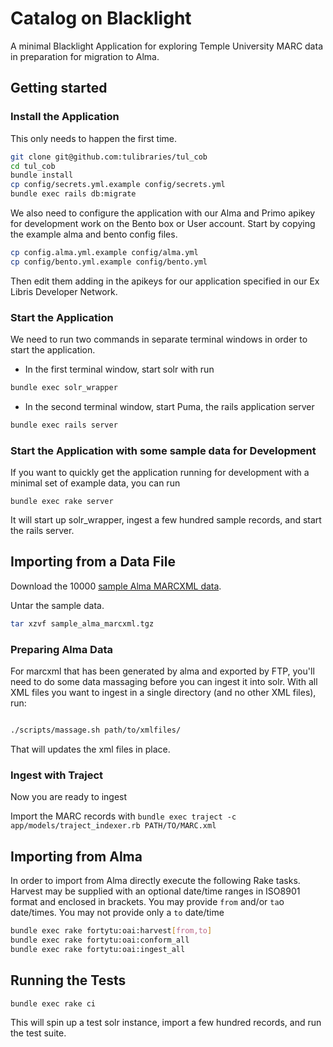 # Catalog on Blacklight

A minimal Blacklight Application for exploring Temple University MARC data in preparation for migration to Alma.


## Getting started

### Install the Application
This only needs to happen the first time.

```bash
git clone git@github.com:tulibraries/tul_cob
cd tul_cob
bundle install
cp config/secrets.yml.example config/secrets.yml
bundle exec rails db:migrate
```

We also need to configure the application with our Alma and Primo apikey for development work on the Bento box or User account. Start by copying the example alma and bento config files.

```bash
cp config.alma.yml.example config/alma.yml
cp config/bento.yml.example config/bento.yml
```

Then edit them adding in the apikeys for our application specified in our Ex Libris Developer Network.


### Start the Application

We need to run two commands in separate terminal windows in order to start the application.
* In the first terminal window, start solr with run
```bash
bundle exec solr_wrapper
```
* In the second terminal window, start Puma, the rails application server
```bash
bundle exec rails server
```

### Start the Application with some sample data for Development

If you want to quickly get the application running for development with a minimal
set of example data, you can run

`bundle exec rake server`

It will start up solr_wrapper, ingest a few hundred sample records, and start the rails server.



## Importing from a Data File

Download the 10000 [sample Alma MARCXML data](https://raw.githubusercontent.com/tulibraries/tul_cob/master/sample_data/sample_alma_marcxml.tgz).

Untar the sample data.
```bash
tar xzvf sample_alma_marcxml.tgz
```


### Preparing Alma Data

For marcxml that has been generated by alma and exported by FTP, you'll need to do some data massaging before you can ingest
it into solr. With all XML files you want to ingest in a single directory (and no other XML files), run:

```bash

./scripts/massage.sh path/to/xmlfiles/

```

That will updates the xml files in place.

### Ingest with Traject

Now you are ready to ingest                                        

Import the MARC records with `bundle exec traject -c app/models/traject_indexer.rb PATH/TO/MARC.xml`

## Importing from Alma

In order to import from Alma directly execute the following Rake tasks. Harvest may be supplied with
an optional date/time ranges in ISO8901 format and enclosed in brackets. You may provide `from` and/or `ta`o
date/times. You may not provide only a `to` date/time

```bash
bundle exec rake fortytu:oai:harvest[from,to]
bundle exec rake fortytu:oai:conform_all
bundle exec rake fortytu:oai:ingest_all
```

## Running the Tests


`bundle exec rake ci`

This will spin up a test solr instance, import a few hundred records, and run the test suite.

